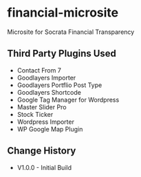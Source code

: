 # financial-microsite

Microsite for Socrata Financial Transparency

Third Party Plugins Used
---

- Contact From 7
- Goodlayers Importer
- Goodlayers Portflio Post Type
- Goodlayers Shortcode
- Google Tag Manager for Wordpress
- Master Slider Pro
- Stock Ticker
- Wordpress Importer
- WP Google Map Plugin

Change History
---
- V1.0.0 - Initial Build
